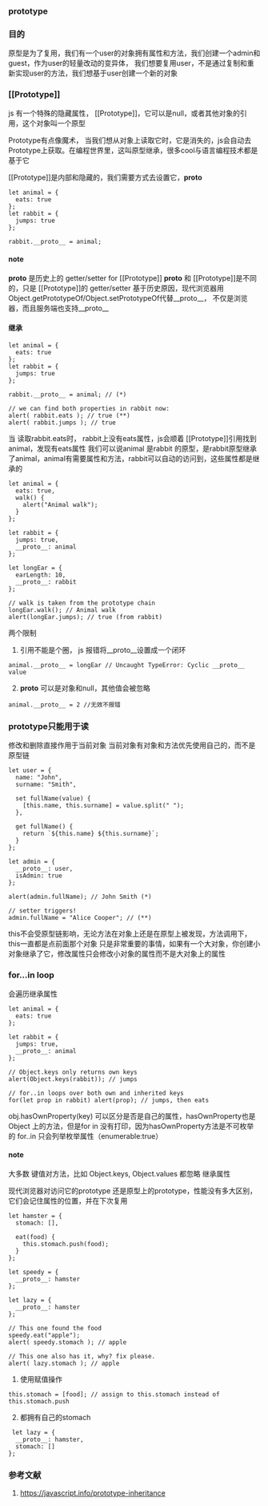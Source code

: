 ### prototype

### 目的
原型是为了复用，我们有一个user的对象拥有属性和方法，我们创建一个admin和guest，作为user的轻量改动的变异体， 我们想要复用user，不是通过复制和重新实现user的方法，我们想基于user创建一个新的对象

### [[Prototype]]
js 有一个特殊的隐藏属性， [[Prototype]]，它可以是null，或者其他对象的引用，这个对象叫一个原型

Prototype有点像魔术， 当我们想从对象上读取它时，它是消失的，js会自动去Prototype上获取。在编程世界里，这叫原型继承，很多cool与语言编程技术都是基于它

[[Prototype]]是内部和隐藏的，我们需要方式去设置它，__proto__

```
let animal = {
  eats: true
};
let rabbit = {
  jumps: true
};

rabbit.__proto__ = animal;
```

#### note
__proto__ 是历史上的 getter/setter for [[Prototype]]
__proto__ 和  [[Prototype]]是不同的，只是 [[Prototype]]的 getter/setter 
基于历史原因，现代浏览器用Object.getPrototypeOf/Object.setPrototypeOf代替__proto__， 不仅是浏览器，而且服务端也支持__proto__


#### 继承
```
let animal = {
  eats: true
};
let rabbit = {
  jumps: true
};

rabbit.__proto__ = animal; // (*)

// we can find both properties in rabbit now:
alert( rabbit.eats ); // true (**)
alert( rabbit.jumps ); // true
```
当 读取rabbit.eats时， rabbit上没有eats属性，js会顺着  [[Prototype]]引用找到 animal，发现有eats属性
我们可以说animal 是rabbit 的原型，是rabbit原型继承了animal，animal有需要属性和方法，rabbit可以自动的访问到，这些属性都是继承的


```
let animal = {
  eats: true,
  walk() {
    alert("Animal walk");
  }
};

let rabbit = {
  jumps: true,
  __proto__: animal
};

let longEar = {
  earLength: 10,
  __proto__: rabbit
};

// walk is taken from the prototype chain
longEar.walk(); // Animal walk
alert(longEar.jumps); // true (from rabbit)
```

两个限制
1. 引用不能是个圈， js 报错将__proto__设置成一个闭环
```
animal.__proto__ = longEar // Uncaught TypeError: Cyclic __proto__ value
```
2. __proto__ 可以是对象和null，其他值会被忽略
```
animal.__proto__ = 2 //无效不报错
```

###  prototype只能用于读
修改和删除直接作用于当前对象
当前对象有对象和方法优先使用自己的，而不是原型链

```
let user = {
  name: "John",
  surname: "Smith",

  set fullName(value) {
    [this.name, this.surname] = value.split(" ");
  },

  get fullName() {
    return `${this.name} ${this.surname}`;
  }
};

let admin = {
  __proto__: user,
  isAdmin: true
};

alert(admin.fullName); // John Smith (*)

// setter triggers!
admin.fullName = "Alice Cooper"; // (**)
```

this不会受原型链影响，无论方法在对象上还是在原型上被发现，方法调用下，this一直都是点前面那个对象
只是非常重要的事情，如果有一个大对象，你创建小对象继承了它，修改属性只会修改小对象的属性而不是大对象上的属性


### for…in loop
会遍历继承属性
```
let animal = {
  eats: true
};

let rabbit = {
  jumps: true,
  __proto__: animal
};

// Object.keys only returns own keys
alert(Object.keys(rabbit)); // jumps

// for..in loops over both own and inherited keys
for(let prop in rabbit) alert(prop); // jumps, then eats
```
obj.hasOwnProperty(key) 可以区分是否是自己的属性，hasOwnProperty也是Object 上的方法，但是for in 没有打印，因为hasOwnProperty方法是不可枚举的
for..in 只会列举枚举属性（enumerable:true）

#### note
大多数 键值对方法，比如 Object.keys, Object.values 都忽略 继承属性


现代浏览器对访问它的prototype 还是原型上的prototype，性能没有多大区别，它们会记住属性的位置，并在下次复用

```
let hamster = {
  stomach: [],

  eat(food) {
    this.stomach.push(food);
  }
};

let speedy = {
  __proto__: hamster
};

let lazy = {
  __proto__: hamster
};

// This one found the food
speedy.eat("apple");
alert( speedy.stomach ); // apple

// This one also has it, why? fix please.
alert( lazy.stomach ); // apple
```

1. 使用赋值操作
```
this.stomach = [food]; // assign to this.stomach instead of this.stomach.push
```
2. 都拥有自己的stomach
```
 let lazy = {
  __proto__: hamster,
  stomach: []
};
```

### 参考文献
1. https://javascript.info/prototype-inheritance